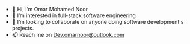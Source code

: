 - 👋 Hi, I’m Omar Mohamed Noor
- 👀 I’m interested in full-stack software engineering 
- 💞️ I’m looking to collaborate on anyone doing software development's projects.
- 📫 Reach me on Dev.omarnoor@outlook.com

<!---
Omarnoor2018/Omarnoor2018 is a ✨ special ✨ repository because its `README.md` (this file) appears on your GitHub profile.
You can click the Preview link to take a look at your changes.
--->

